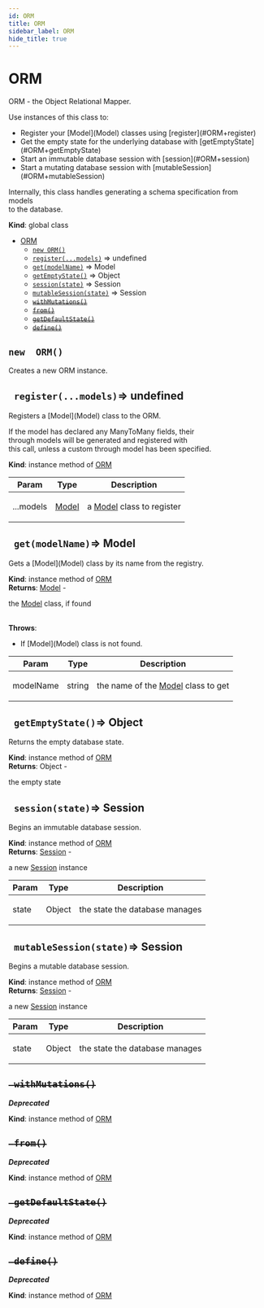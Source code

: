 ```yaml
---
id: ORM
title: ORM
sidebar_label: ORM
hide_title: true
---
```


<a name="ORM"></a>

#  ORM

<p>ORM - the Object Relational Mapper.</p>
<p>Use instances of this class to:</p>
<ul>
<li>Register your [Model](Model) classes using [register](#ORM+register)</li>
<li>Get the empty state for the underlying database with [getEmptyState](#ORM+getEmptyState)</li>
<li>Start an immutable database session with [session](#ORM+session)</li>
<li>Start a mutating database session with [mutableSession](#ORM+mutableSession)</li>
</ul>
<p>Internally, this class handles generating a schema specification from models<br>
to the database.</p>

**Kind**: global class  

* [ORM](#.ORM)
    * [`new ORM()`](#.ORM)
    * [`register(...models)`](#orm+register) ⇒ undefined
    * [`get(modelName)`](#orm+get) ⇒ Model
    * [`getEmptyState()`](#orm+getEmptyState) ⇒ Object
    * [`session(state)`](#orm+session) ⇒ Session
    * [`mutableSession(state)`](#orm+mutableSession) ⇒ Session
    * ~~[`withMutations()`](#orm+withMutations)~~
    * ~~[`from()`](#orm+from)~~
    * ~~[`getDefaultState()`](#orm+getDefaultState)~~
    * ~~[`define()`](#orm+define)~~


<a name="ORM"></a>

## `new  ORM()`

<p>Creates a new ORM instance.</p>


<a name="orm+register"></a>

## ` register(...models)`⇒ undefined 

<p>Registers a [Model](Model) class to the ORM.</p>
<p>If the model has declared any ManyToMany fields, their<br>
through models will be generated and registered with<br>
this call, unless a custom through model has been specified.</p>

**Kind**: instance method of [ORM](#.ORM)  

| Param | Type | Description |
| --- | --- | --- |
| ...models | [Model](#.Model) | <p>a [Model](Model) class to register</p> |


<a name="orm+get"></a>

## ` get(modelName)`⇒ Model 

<p>Gets a [Model](Model) class by its name from the registry.</p>

**Kind**: instance method of [ORM](#.ORM)  
**Returns**: [Model](#.Model) - <p>the [Model](Model) class, if found</p>  
**Throws**:

- <p>If [Model](Model) class is not found.</p>


| Param | Type | Description |
| --- | --- | --- |
| modelName | string | <p>the name of the [Model](Model) class to get</p> |


<a name="orm+getEmptyState"></a>

## ` getEmptyState()`⇒ Object 

<p>Returns the empty database state.</p>

**Kind**: instance method of [ORM](#.ORM)  
**Returns**: Object - <p>the empty state</p>  

<a name="orm+session"></a>

## ` session(state)`⇒ Session 

<p>Begins an immutable database session.</p>

**Kind**: instance method of [ORM](#.ORM)  
**Returns**: [Session](#.Session) - <p>a new [Session](Session) instance</p>  

| Param | Type | Description |
| --- | --- | --- |
| state | Object | <p>the state the database manages</p> |


<a name="orm+mutableSession"></a>

## ` mutableSession(state)`⇒ Session 

<p>Begins a mutable database session.</p>

**Kind**: instance method of [ORM](#.ORM)  
**Returns**: [Session](#.Session) - <p>a new [Session](Session) instance</p>  

| Param | Type | Description |
| --- | --- | --- |
| state | Object | <p>the state the database manages</p> |


<a name="orm+withMutations"></a>

## ~~` withMutations()`~~

***Deprecated***

**Kind**: instance method of [ORM](#.ORM)  

<a name="orm+from"></a>

## ~~` from()`~~

***Deprecated***

**Kind**: instance method of [ORM](#.ORM)  

<a name="orm+getDefaultState"></a>

## ~~` getDefaultState()`~~

***Deprecated***

**Kind**: instance method of [ORM](#.ORM)  

<a name="orm+define"></a>

## ~~` define()`~~

***Deprecated***

**Kind**: instance method of [ORM](#.ORM)  

